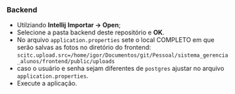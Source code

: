 ### Backend
- Utilziando **Intellij**
**Importar -> Open**;
- Selecione a pasta backend deste repositório e **OK**.
- No arquivo `application.properties` sete o local COMPLETO em que serão salvas as fotos no diretório do frontend:
`scitc.upload.src=/home/igor/Documentos/git/Pessoal/sistema_gerencia_alunos/frontend/public/uploads`
- caso o usuário e senha sejam diferentes de `postgres` ajustar no arquivo `application.properties`.
- Execute a aplicação.

